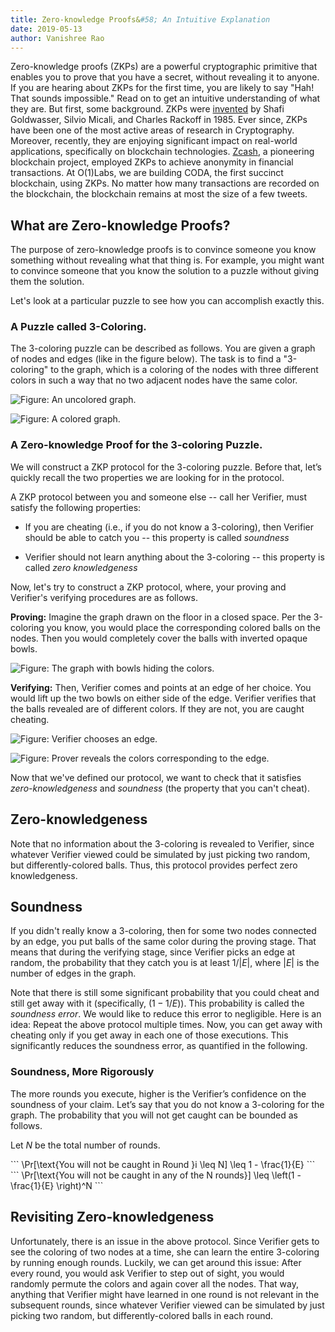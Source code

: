 ```yaml
---
title: Zero-knowledge Proofs&#58; An Intuitive Explanation
date: 2019-05-13
author: Vanishree Rao
---
```


Zero-knowledge proofs (ZKPs) are a powerful cryptographic primitive that enables you to prove that you have a secret, without revealing it to anyone.
 If you are hearing about ZKPs for the first time, you are likely to say "Hah! That sounds impossible." Read on to get an intuitive understanding of what they are. But first, some background. ZKPs were [invented](http://people.csail.mit.edu/silvio/Selected%20Scientific%20Papers/Proof%20Systems/The_Knowledge_Complexity_Of_Interactive_Proof_Systems.pdf) by Shafi Goldwasser, Silvio Micali, and Charles Rackoff in 1985. Ever since, ZKPs have been one of the most active areas of research in Cryptography. Moreover, recently, they are enjoying significant impact on real-world applications, specifically on blockchain technologies. [Zcash](https://z.cash/technology/), a pioneering blockchain project, employed ZKPs to achieve anonymity in financial transactions. At O(1)Labs, we are building CODA, the first succinct blockchain, using ZKPs. No matter how many transactions are recorded on the blockchain, the blockchain remains at most the size of a few tweets. 



## What are Zero-knowledge Proofs?

The purpose of zero-knowledge proofs is to convince someone you know something without revealing what that thing is. For example, you might want to convince someone that you know the solution to a puzzle without giving them the solution.

Let's look at a particular puzzle to see how you can accomplish exactly this.


### A Puzzle called 3-Coloring. 

The 3-coloring puzzle can be described as follows. You are given a graph of nodes and edges (like in the figure below). The task is to find a "3-coloring" to the graph, which is a coloring of the nodes with three different colors in such a way that no two adjacent nodes have the same color. 

![Figure: An uncolored graph.](/static/blog/zkp/svg/uncolored-graph.svg)

![Figure: A colored graph.](/static/blog/zkp/svg/colored-graph.svg)

### A Zero-knowledge Proof for the 3-coloring Puzzle. 

We will construct a ZKP protocol for the 3-coloring puzzle. Before that, let’s quickly recall the two properties we are looking for in the protocol. 

A ZKP protocol between you and someone else -- call her  Verifier, must satisfy the following properties: 

* If you are cheating (i.e., if you do not know a 3-coloring), then Verifier should be able to catch you -- this property is called  _soundness_

* Verifier should not learn anything about the 3-coloring -- this property is called  _zero knowledgeness_

Now, let's try to construct a ZKP protocol, where, your proving and Verifier's verifying procedures are as follows.

**Proving:** Imagine the graph drawn on the floor in a closed space. Per the 3-coloring you know, you would place the corresponding colored balls on the nodes. Then you would completely cover the balls with inverted opaque bowls. 


![Figure: The graph with bowls hiding the colors.](/static/blog/zkp/svg/covered-graph.svg)


**Verifying:** Then, Verifier comes and points at an edge of her choice. You would lift up the two bowls on either side of the edge. Verifier verifies that the balls revealed are of different colors. If they are not, you are caught cheating. 


![Figure: Verifier chooses an edge.](/static/blog/zkp/svg/verifier-chooses.svg)


![Figure: Prover reveals the colors corresponding to the edge.](/static/blog/zkp/svg/prover-reveals.svg)




Now that we've defined our protocol, we want to check that it satisfies *zero-knowledgeness* and *soundness* (the property that you can't cheat).

## Zero-knowledgeness

Note that no  information about the 3-coloring is revealed to Verifier, since whatever Verifier viewed could be simulated by just picking two random, but differently-colored balls. Thus, this protocol provides  perfect zero knowledgeness. 

## Soundness

If you didn't really know a 3-coloring, then for some two nodes connected by an edge, you put balls of the same color during the proving stage. That means that during the verifying stage, since Verifier picks an edge at random, the probability that they catch you is at least $1 / |E|$, where $|E|$ is the number of edges in the graph.


Note that there is still some significant probability that you could cheat and still get away with it (specifically, $(1 - 1/E)$). This probability is called the _soundness error_.  We would like to reduce this error to negligible. Here is an idea:  Repeat the above protocol multiple times. Now, you can get away with cheating only if you get away in each one of those executions. This significantly reduces the soundness error, as quantified in the following.   






### Soundness, More Rigorously

The more rounds you execute, higher is the Verifier’s confidence on the soundness of your claim. Let’s say that you do not know a 3-coloring for the graph.  The probability that you will not get caught can be bounded as follows. 

Let $N$ be the total number of rounds. 
<div class="katex-block">
```
\Pr[\text{You will not be caught in Round }i \leq N] \leq 1 - \frac{1}{E}
```
</div>

<div class="katex-block">
```
\Pr[\text{You will not be caught in any of the N rounds}] \leq \left(1 - \frac{1}{E} \right)^N
```
</div>






 

## Revisiting Zero-knowledgeness

Unfortunately, there is an issue in the above protocol. Since Verifier gets to see the coloring of two nodes at a time, she can learn the entire 3-coloring by running enough rounds. Luckily, we can get around this issue: After every round, you would ask Verifier to step out of sight, you would randomly permute the colors and again cover all the nodes. That way, anything that Verifier might have learned in one round is not relevant in the subsequent rounds, since whatever Verifier viewed can be simulated by just picking two random, but differently-colored balls in each round. 



 


